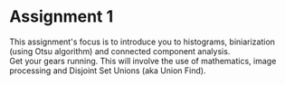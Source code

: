 # Assignment 1

This assignment's focus is to introduce you to histograms, biniarization (using Otsu algorithm) and connected component analysis.<br>
Get your gears running. This will involve the use of mathematics, image processing and Disjoint Set Unions (aka Union Find).

